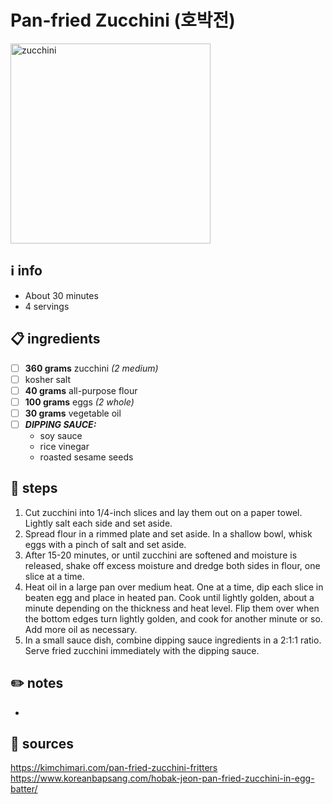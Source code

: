 # Pan-fried Zucchini (호박전)
<img src="https://www.koreanbapsang.com/wp-content/uploads/2021/07/DSC3614.jpg" alt="zucchini" width="320"/>  

## ℹ️ info
* About 30 minutes  
* 4 servings  

## 📋 ingredients
- [ ] **360	grams**	zucchini *(2 medium)*
- [ ] kosher salt
- [ ] **40	grams**	all-purpose flour
- [ ] **100	grams**	eggs *(2 whole)*
- [ ] **30	grams**	vegetable oil
- [ ] ***DIPPING SAUCE:***  
	* soy sauce
	* rice vinegar
	* roasted sesame seeds

## 🔪 steps
1. Cut zucchini into 1/4-inch slices and lay them out on a paper towel. Lightly salt each side and set aside.
2. Spread flour in a rimmed plate and set aside. In a shallow bowl, whisk eggs with a pinch of salt and set aside.
3. After 15-20 minutes, or until zucchini are softened and moisture is released, shake off excess moisture and dredge both sides in flour, one slice at a time.
4. Heat oil in a large pan over medium heat. One at a time, dip each slice in beaten egg and place in heated pan. Cook until lightly golden, about a minute depending on the thickness and heat level. Flip them over when the bottom edges turn lightly golden, and cook for another minute or so. Add more oil as necessary.
5. In a small sauce dish, combine dipping sauce ingredients in a 2:1:1 ratio. Serve fried zucchini immediately with the dipping sauce.

## ✏️ notes
* 

## 🔗 sources
https://kimchimari.com/pan-fried-zucchini-fritters  
https://www.koreanbapsang.com/hobak-jeon-pan-fried-zucchini-in-egg-batter/  
